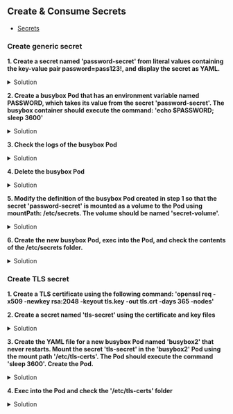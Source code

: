 ## Create & Consume Secrets

* [Secrets](https://kubernetes.io/docs/concepts/configuration/secret/ "Secrets")

### Create generic secret

**1.	Create a secret named 'password-secret' from literal values containing the key-value pair password=pass123!, and display the secret as YAML.**

<details><summary>Solution</summary>

<p>

```bash
kubectl create secret generic password-secret --from-literal=password=pass123!
kubectl get secret password-secret -o yaml
```
</p>
</details>



**2.	Create a busybox Pod that has an environment variable named PASSWORD, which takes its value from the secret 'password-secret'. The busybox container should execute the command: 'echo $PASSWORD; sleep 3600'**

<details><summary>Solution</summary>

<p>

```bash
kubectl run busybox --image=busybox --restart=Never --dry-run=client -o yaml > busybox.yaml
```
busybox.yaml

```YAML
apiVersion: v1
kind: Pod
metadata:
  creationTimestamp: null
  labels:
    run: busybox
  name: busybox
spec:
  containers:
  - image: busybox
    name: busybox
    command: ["sh", "-c", "echo $PASSWORD; sleep 3600"]    #add
    env:                                                   #add
    - name: PASSWORD                                       #add
      valueFrom:                                           #add
        secretKeyRef:                                      #add
          name: password-secret                            #add
          key: password                                    #add
  dnsPolicy: ClusterFirst
  restartPolicy: Never
status: {}
```
</p>
</details>



**3. Check the logs of the busybox Pod**

<details><summary>Solution</summary>

<p>

```bash
kubectl logs busybox #should display pass123!
```
</p>
</details>



**4.	Delete the busybox Pod**

<details><summary>Solution</summary>

<p>

```bash
kubectl delete pod busybox --force --grace-period=0 
```
</p>
</details>



**5.	Modify the definition of the busybox Pod created in step 1 so that the secret 'password-secret' is mounted as a volume to the Pod using mountPath: /etc/secrets. The volume should be named 'secret-volume'.**

<details><summary>Solution</summary>

<p>
busybox.yaml

```YAML
apiVersion: v1
kind: Pod
metadata:
  creationTimestamp: null
  labels:
    run: busybox
  name: busybox
spec:
  containers:
  - image: busybox
    name: busybox
    command: ["sh", "-c", "echo $PASSWORD; sleep 3600"]
    volumeMounts:                           #add
      - name: secret-volume                 #add
        mountPath: "/etc/secrets"           #add
  volumes:                                  #add
    - name: secret-volume                   #add
      secret:                               #add
        secretName: password-secret         #add
  dnsPolicy: ClusterFirst
  restartPolicy: Never
status: {}
```
</p>
</details>



**6.	Create the new busybox Pod, exec into the Pod, and check the contents of the /etc/secrets folder.**

<details><summary>Solution</summary>

<p>

```bash
kubectl apply -f busybox.yaml
kubectl exec -it busybox -- sh
cd etc/secrets
cat password #should display pass123!
```
</p>
</details>



### Create TLS secret

**1. Create a TLS certificate using the following command: 'openssl req -x509 -newkey rsa:2048 -keyout tls.key -out tls.crt -days 365 -nodes'**

**2.	Create a secret named 'tls-secret' using the certificate and key files**

<details><summary>Solution</summary>

<p>

```bash
kubectl create secret -h #check for syntax
kubectl create secret tls -h #check for syntax
kubectl create secret tls tls-secret --cert=tls.crt --key=tls.key
kubectl get secrets
```
</p>
</details>



**3.	Create the YAML file for a new busybox Pod named 'busybox2' that never restarts. Mount the secret 'tls-secret' in the 'busybox2' Pod using the mount path '/etc/tls-certs'. The Pod should execute the command 'sleep 3600'. Create the Pod.**

<details><summary>Solution</summary>

<p>
```bash
kubectl run busybox2 --image=busybox --restart=Never --dry-run=client -o yaml > busybox2.yaml
```
busybox2.yaml

```YAML
apiVersion: v1
kind: Pod
metadata:
  creationTimestamp: null
  labels:
    run: busybox2
  name: busybox2
spec:
  containers:
  - image: busybox
    name: busybox2
    command: ["sh","-c","sleep 3600"]        #add
    resources: {}
    volumeMounts:                            #add
      - name: secret-volume                  #add
        readOnly: true                       #add
        mountPath: "/etc/tls-certs"          #add
  volumes:                                   #add
    - name: secret-volume                    #add
      secret:                                #add
        secretName: tls-secret               #add
  dnsPolicy: ClusterFirst
  restartPolicy: Never
status: {}
```
```bash
kubectl apply -f busybox2.yaml
```
</p>
</details>



**4.	Exec into the Pod and check the '/etc/tls-certs' folder**

<details><summary>Solution</summary>

<p>

```bash
kubectl exec -it busybox2 -- sh
cd etc/tls-certs/
ls #should display the key and the cert file
```
</p>
</details>

